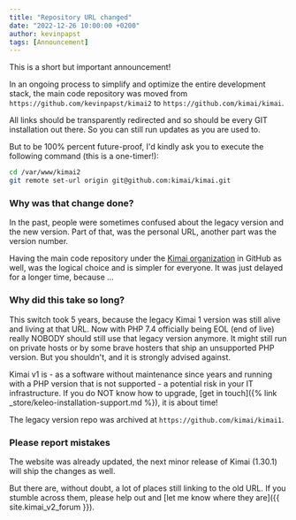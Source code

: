 ```yaml
---
title: "Repository URL changed"
date: "2022-12-26 10:00:00 +0200"
author: kevinpapst
tags: [Announcement]
---
```


This is a short but important announcement!

In an ongoing process to simplify and optimize the entire development stack, 
the main code repository was moved from `https://github.com/kevinpapst/kimai2` to `https://github.com/kimai/kimai`.

All links should be transparently redirected and so should be every GIT installation out there.
So you can still run updates as you are used to.

But to be 100% percent future-proof, I'd kindly ask you to execute the following command (this is a one-timer!):

```bash
cd /var/www/kimai2
git remote set-url origin git@github.com:kimai/kimai.git
```

### Why was that change done?

In the past, people were sometimes confused about the legacy version and the new version. 
Part of that, was the personal URL, another part was the version number.

Having the main code repository under the [Kimai organization](https://github.com/kimai) in GitHub as well, was the logical choice and is simpler for everyone.
It was just delayed for a longer time, because ... 

### Why did this take so long?

This switch took 5 years, because the legacy Kimai 1 version was still alive and living at that URL.
Now with PHP 7.4 officially being EOL (end of live) really NOBODY should still use that legacy version anymore.
It might still run on private hosts or by some brave hosters that ship an unsupported PHP version. 
But you shouldn't, and it is strongly advised against. 

Kimai v1 is - as a software without maintenance since years and running with a PHP version that is not supported - a potential risk in your IT infrastructure.
If you do NOT know how to upgrade, [get in touch]({% link _store/keleo-installation-support.md %}), it is about time!

The legacy version repo was archived at `https://github.com/kimai/kimai1`.

### Please report mistakes

The website was already updated, the next minor release of Kimai (1.30.1) will ship the changes as well.

But there are, without doubt, a lot of places still linking to the old URL.
If you stumble across them, please help out and [let me know where they are]({{ site.kimai_v2_forum }}).
